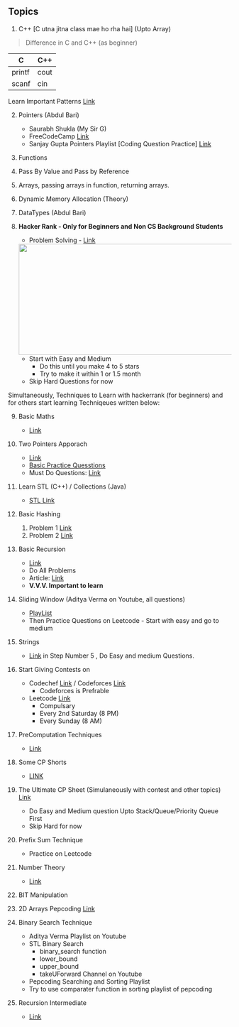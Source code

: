 ## Topics

1. C++ [C utna jitna class mae ho rha hai] (Upto Array)
> Difference in C and C++ (as beginner)

|C|C++|
|---|---|
|printf|cout|
|scanf|cin|

Learn Important Patterns [Link](https://takeuforward.org/strivers-a2z-dsa-course/must-do-pattern-problems-before-starting-dsa/)

2. Pointers (Abdul Bari)
    - Saurabh Shukla (My Sir G)
    - FreeCodeCamp [Link](https://youtu.be/zuegQmMdy8M)
    - Sanjay Gupta Pointers Playlist [Coding Question Practice] [Link](https://www.youtube.com/watch?v=KIx_XZ0WuBY&list=PL-gW8Fj5TGrrthd1Djj7V72bDHnF0psKr&ab_channel=SanjayGuptaTechSchool)
3. Functions
4. Pass By Value and Pass by Reference
5. Arrays, passing arrays in function, returning arrays.
6. Dynamic Memory Allocation (Theory)
7. DataTypes (Abdul Bari)
8. **Hacker Rank - Only for Beginners and Non CS Background Students**
    - Problem Solving - [Link](https://www.hackerrank.com/domains/algorithms?badge_type=problem-solving)
    <img src="https://user-images.githubusercontent.com/35686407/187349223-eda82629-eff9-4b15-b551-fa08d4884406.png" height="250" width="500">
    
    - Start with Easy and Medium
        - Do this until you make 4 to 5 stars
        - Try to make it within 1 or 1.5 month
    - Skip Hard Questions for now

Simultaneously, Techniques to Learn with hackerrank (for beginners) and for others start learning Techniqeues written below:

9. Basic Maths
    - [Link](https://docs.google.com/document/d/1AoozFf7npQG1BEeOPMwhBafOjT68xvGLvGiPiJ0in00/edit?usp=sharing)
10. Two Pointers Apporach
    - [Link](https://youtu.be/cIyvLL_HPY0)
    - [Basic Practice Quesstions](https://docs.google.com/document/d/1-CXY1aXiFL9B46WKsP3eQflVszZ61fOnY1zzTt0u8VA/edit?usp=sharing)
    - Must Do Questions: [Link](https://seanprashad.com/leetcode-patterns/)
11. Learn STL (C++) / Collections (Java)
    - [STL Link](https://www.youtube.com/watch?v=R5BEcvTVZj0&list=PLauivoElc3gh3RCiQA82MDI-gJfXQQVnn&ab_channel=Luv)
12. Basic Hashing
    1. Problem 1 [Link](https://practice.geeksforgeeks.org/problems/frequency-of-array-elements-1587115620/0)
    2. Problem 2 [Link](https://leetcode.com/problems/frequency-of-the-most-frequent-element/)
13. Basic Recursion
    - [Link](https://www.youtube.com/watch?v=5Q5ed7PWJ8I&list=PL-Jc9J83PIiFxaBahjslhBD1LiJAV7nKs&ab_channel=Pepcoding)
    - Do All Problems
    - Article: [Link](https://www.topcoder.com/thrive/articles/An%20Introduction%20to%20Recursion%20Part%20One#:~:text=Topcoder%20Thrive&text=Recursion%20is%20a%20wonderful%20programming,hard%20to%20%E2%80%9Cthink%E2%80%9D%20recursively.)
    - **V.V.V. Important to learn**
14. Sliding Window (Aditya Verma on Youtube, all questions)
    - [PlayList](https://www.youtube.com/watch?v=EHCGAZBbB88&list=PL_z_8CaSLPWeM8BDJmIYDaoQ5zuwyxnfj&ab_channel=AdityaVerma)
    - Then Practice Questions on Leetcode - Start with easy and go to medium
15. Strings
    - [Link](https://takeuforward.org/strivers-a2z-dsa-course/strivers-a2z-dsa-course-sheet-2/) in Step Number 5 , Do Easy and medium Questions.
    
16. Start Giving Contests on
    - Codechef [Link](https://www.codechef.com/) / Codeforces [Link]()
        - Codeforces is Prefrable
    - Leetcode [Link](https://leetcode.com/contest/) 
        - Compulsary
        - Every 2nd Saturday (8 PM)
        - Every Sunday (8 AM)
17. PreComputation Techniques
    - [Link](https://www.youtube.com/watch?v=efET3lxYCkM&list=PLauivoElc3ginp_2p2cX5i-jrBI32xGuX&ab_channel=Luv)
18. Some CP Shorts
    - [LINK](https://www.youtube.com/watch?v=A-9QuyAsD2U&list=PLauivoElc3ghk5480uu-T5nkEUY6Tbm6V&ab_channel=Luv)
    
17. The Ultimate CP Sheet (Simulaneously with contest and other topics) [Link](https://takeuforward.org/interview-experience/strivers-cp-sheet/?utm_source=youtube&utm_medium=striver&utm_campaign=yt_video)
    - Do Easy and Medium question Upto Stack/Queue/Priority Queue First
    - Skip Hard for now

18. Prefix Sum Technique
    - Practice on Leetcode
19. Number Theory
    - [Link](https://www.youtube.com/watch?v=RCq5TYMZEwg&list=PLauivoElc3giVROwL-6g9hO-LlSen_NaV&ab_channel=Luv)
19. BIT Manipulation
20. 2D Arrays Pepcoding [Link](https://www.youtube.com/watch?v=aN9zP9M_FZ8&list=PL-Jc9J83PIiFkOETg2Ybq-FMuJjkZSGeH&ab_channel=Pepcoding)
20. Binary Search Technique
    - Aditya Verma Playlist on Youtube
    - STL Binary Search
        - binary_search function
        - lower_bound
        - upper_bound
        - takeUForward Channel on Youtube
    - Pepcoding Searching and Sorting Playlist
    - Try to use comparater function in sorting playlist of pepcoding
21. Recursion Intermediate
    - [Link](https://www.youtube.com/watch?v=yVdKa8dnKiE&list=PLgUwDviBIf0rGlzIn_7rsaR2FQ5e6ZOL9&ab_channel=takeUforward)
